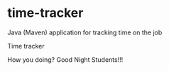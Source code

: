 # time-tracker
Java (Maven) application for tracking time on the job

Time tracker

How you doing?
Good Night Students!!!

